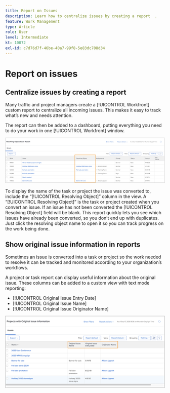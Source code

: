 ```yaml
---
title: Report on Issues
description: Learn how to centralize issues by creating a report  .
feature: Work Management
type: Article
role: User
level: Intermediate
kt: 10072
exl-id: c7d76d7f-46be-40a7-99f8-5e83dc708d34
---
```

# Report on issues

## Centralize issues by creating a report

Many traffic and project managers create a [!UICONTROL Workfront] custom report to centralize all incoming issues. This makes it easy to track what’s new and needs attention.

The report can then be added to a dashboard, putting everything you need to do your work in one [!UICONTROL Workfront] window.

![An image of the [!UICONTROL Resolving Object] column of an issue report.](assets/18-resolving-object-report.png)

To display the name of the task or project the issue was converted to, include the “[!UICONTROL Resolving Object]” column in the view. A “[!UICONTROL Resolving Object]” is the task or project created when you convert an issue. If an issue has not been converted the [!UICONTROL Resolving Object] field will be blank. This report quickly lets you see which issues have already been converted, so you don’t end up with duplicates. Just click the resolving object name to open it so you can track progress on the work being done.

## Show original issue information in reports

Sometimes an issue is converted into a task or project so the work needed to resolve it can be tracked and monitored according to your organization’s workflows.

A project or task report can display useful information about the original issue. These columns can be added to a custom view with text mode reporting:

* [!UICONTROL Original Issue Entry Date]
* [!UICONTROL Original Issue Name]
* [!UICONTROL Original Issue Originator Name]

![An image of issue reporting information.](assets/19-text-mode-reporting-for-issues.png)

<!-- Need wf one documentation article link below

For the text mode used to create this report, see the Workfront One article titled View: Display original issue information on task and project list.

-->


<!--  Learn more graphic and documentation article links

* Create and customize views
* Overview of resolving and resolvable objects
* Understanding resolving and resolvable objects

-->
